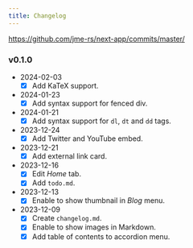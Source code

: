 ```yaml
---
title: Changelog
---
```


<https://github.com/jme-rs/next-app/commits/master/>

### v0.1.0

- 2024-02-03
  - [x] Add KaTeX support.
- 2024-01-23
  - [x] Add syntax support for fenced div.
- 2024-01-21
  - [x] Add syntax support for `dl`, `dt` and `dd` tags.
- 2023-12-24
  - [x] Add Twitter and YouTube embed.
- 2023-12-21
  - [x] Add external link card.
- 2023-12-16
  - [x] Edit *Home* tab.
  - [x] Add `todo.md`.
- 2023-12-13
  - [x] Enable to show thumbnail in *Blog* menu.
- 2023-12-09
  - [x] Create `changelog.md`.
  - [x] Enable to show images in Markdown.
  - [x] Add table of contents to accordion menu.
